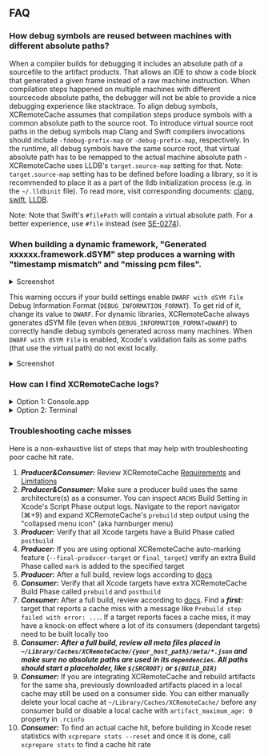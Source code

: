 ## FAQ

### How debug symbols are reused between machines with different absolute paths?

When a compiler builds for debugging it includes an absolute path of a sourcefile to the artifact products. That allows an IDE to show a code block that generated a given frame instead of a raw machine instruction. When compilation steps happened on multiple machines with different sourcecode absolute paths, the debugger will not be able to provide a nice debugging experience like stacktrace. 
To align debug symbols, XCRemoteCache assumes that compilation steps produce symbols with a common absolute path to the source root. To introduce virtual source root paths in the debug symbols map Clang and Swift compilers invocations should include `-fdebug-prefix-map` or `-debug-prefix-map`, respectively.
In the runtime, all debug symbols have the same source root, that virtual absolute path has to be remapped to the actual machine absolute path - XCRemoteCache uses LLDB's `target.source-map` setting for that. Note: `target.source-map` setting has to be defined before loading a library, so it is recommended to place it as a part of the lldb initialization process (e.g. in the `~/.lldbinit` file).
To read more, visit corresponding documents: [clang](https://reviews.llvm.org/rG436256a71316a1e6ad68ebee8439c88d75f974e9), [swift](https://github.com/apple/swift/pull/17665), [LLDB](https://lldb.llvm.org/use/map.html#miscellaneous).

Note: Note that Swift's `#filePath` will contain a virtual absolute path. For a better experience, use `#file` instead (see [SE-0274](https://github.com/apple/swift-evolution/blob/master/proposals/0274-magic-file.md)).

### When building a dynamic framework, "Generated xxxxxx.framework.dSYM" step produces a warning with "timestamp mismatch" and "missing pcm files".

<details>
  <summary>Screenshot</summary>

![dSYM Warning](./img/dsym-warning.png)

</details>

This warning occurs if your build settings enable `DWARF with dSYM File` Debug Information Format (`DEBUG_INFORMATION_FORMAT`). To get rid of it, change its value to `DWARF`.
For dynamic libraries, XCRemoteCache always generates dSYM file (even when `DEBUG_INFORMATION_FORMAT=DWARF`) to correctly handle debug symbols generated across many machines. When `DWARF with dSYM File` is enabled, Xcode's validation fails as some paths (that use the virtual path) do not exist locally.

<details>
  <summary>Screenshot</summary>

![dSYM Default](./img/dsym-default.png)

</details>

### How can I find XCRemoteCache logs?

<details>
  <summary>Option 1: Console.app</summary>

Open the Console.app, start capturing logs and filter for the proces (e.g. `xcprepare`, `xcprebuild`, `xcswiftc` etc.)

![Console.app](./img/console.png)

</details>

<details>
  <summary>Option 2: Terminal</summary>

```shell
# Logs from the xcprepare (last 1 min)
log show --predicate 'sender == "xcprepare"' --style compact --info --debug -last 1m

# Logs from the all XCRemoteCache commands (last 10 mins)
log show --predicate 'sender BEGINSWITH "xc"' --style compact --info --debug -last 10m
```
</details>

### Troubleshooting cache misses

Here is a non-exhaustive list of steps that may help with troubleshooting poor cache hit rate.

1. ***Producer&Consumer:*** Review XCRemoteCache [Requirements](../#Requirements) and [Limitations](../#limitations)
1. ***Producer&Consumer:*** Make sure a producer build uses the same architecture(s) as a consumer. You can inspect `ARCHS` Build Setting in Xcode's Script Phase output logs. Navigate to the report navigator (⌘+9) and expand XCRemoteCache's `prebuild` step output using the "collapsed menu icon" (aka hamburger menu)
1. ***Producer:*** Verify that all Xcode targets have a Build Phase called `postbuild`
1. ***Producer:*** If you are using optional XCRemoteCache auto-marking feature (`--final-producer-target` or `final_target`) verify an extra Build Phase called `mark` is added to the specified target
1. ***Producer:*** After a full build, review logs according to [docs](#how-can-i-find-xcremotecache-logs)
1. ***Consumer:*** Verify that all Xcode targets have extra XCRemoteCache Build Phase called `prebuild` and `postbuild`
1. ***Consumer:*** After a full build, review according to [docs](#how-can-i-find-xcremotecache-logs). Find a ***first:*** target that reports a cache miss with a message like `Prebuild step failed with error: ...`. If a target reports faces a cache miss, it may have a knock-on effect where a lot of its consumers (dependant targets) need to be built locally too
1. ***Consumer:*** ***After a full build, review all meta files placed in `~/Library/Caches/XCRemoteCache/{your_host_path}/meta/*.json` and make sure no absolute paths are used in its `dependencies`. All paths should start a placeholder, like `$(SRCROOT)` or `$(BUILD_DIR)`***
1. ***Consumer:*** If you are integrating XCRemoteCache and rebuild artifacts for the same sha, previously downloaded artifacts placed in a local cache may still be used on a consumer side. You can either manually delete your local cache at `~/Library/Caches/XCRemoteCache/` before any consumer build or disable a local cache with `artifact_maximum_age: 0` property in `.rcinfo`
1. ***Consumer:*** To find an actual cache hit, before building in Xcode reset statistics with `xcprepare stats --reset` and once it is done, call `xcprepare stats` to find a cache hit rate
